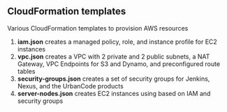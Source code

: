 ## CloudFormation templates
Various CloudFormation templates to provision AWS resources
1. **iam.json** creates a managed policy, role, and instance profile for EC2 instances
2. **vpc.json** creates a VPC with 2 private and 2 public subnets, a NAT Gateway, VPC Endpoints for S3 and Dynamo, and preconfigured route tables
3. **security-groups.json** creates a set of security groups for Jenkins, Nexus, and the UrbanCode products
4. **server-nodes.json** creates EC2 instances using based on IAM and security groups
